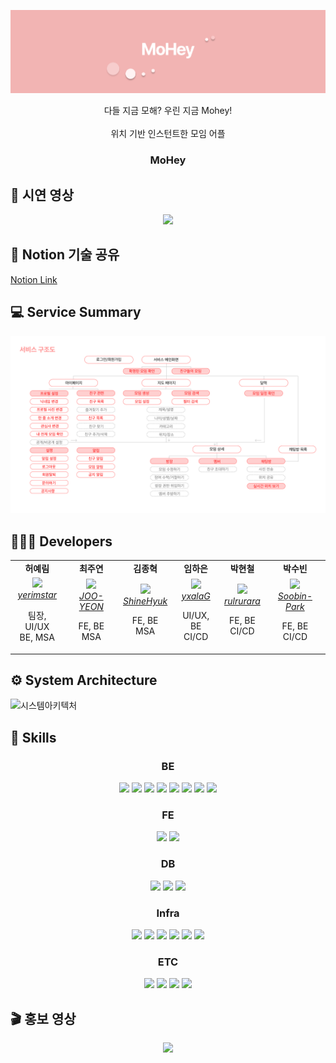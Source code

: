 ![Header](img/Header.png)

<div align="center">
   다들 지금 모해? 우린 지금 Mohey!
</div>
<br/>
<div align="center">   
   위치 기반 인스턴트한 모임 어플
</div>
<h3 align="center">MoHey</h3>

## 🤳 시연 영상
<div align="center">
   <a href="https://youtu.be/58rwGny6IFA" target="_blank">
      <img src="http://img.youtube.com/vi/58rwGny6IFA/0.jpg"></img>
   </a>
</div>

## 📄 Notion 기술 공유 
   <a href="https://inky-shop-0f9.notion.site/2f2d885b08ab4edbae204f5110e35988?pvs=4">
       Notion Link
   </a>

## 💻 Service Summary
![서비스 구조도](img/서비스구조도.png)

## 👩🏻‍💻 Developers
<div align="center"> 
  <table>
     <tr align="center">
        <td>
           <B>허예림</B>
        </td>
      <td>
         <B>최주연</B>
       </td>
      <td>
         <B>김종혁</B>
       </td>
      <td>
        <B>임하은</B>
      </td>
      <td>
        <B>박현철</B>
      </td> 
      <td>
        <B>박수빈</B>
      </td>
     </tr>
     <tr align="center">
        <td>
           <img src="https://github.com/yerimstar.png?size=100" width="100">
           <br>
           <a href="https://github.com/yerimstar">
              <I>yerimstar</I>
           </a>
           <p>팀장, UI/UX<br>BE, MSA </p>
        </td>
         <td>
           <img src="https://github.com/CHOI-JOO-YEON.png?size=100" width="100">
           <br>
           <a href="https://github.com/CHOI-JOO-YEON">
              <I>JOO-YEON</I>
           </a>
            <p>FE, BE<br> MSA </p>
         </td>
         <td>
           <img src="https://github.com/ShineHyuk.png?size=100" width="100">
           <br>
           <a href="https://github.com/ShineHyuk">
              <I>ShineHyuk</I>
           </a>
          <p>FE, BE<br> MSA </p>
        </td>
        <td>
           <img src="https://github.com/yxalaG.png?size=100" width="100">
           <br>
           <a href="https://github.com/yxalaG">
              <I>yxalaG</I>
           </a>
          <p>UI/UX, BE<br> CI/CD </p>
        </td>
        <td>
           <img src="https://github.com/rulrurara.png?size=100" width="100">
           <br>
           <a href="https://github.com/rulrurara">
              <I>rulrurara</I>
           </a>
          <p>FE, BE<br> CI/CD </p>
        </td>
        <td>
           <img src="https://github.com/Soobin-Park.png?size=100" width="100">
           <br>
           <a href="https://github.com/Soobin-Park">
              <I>Soobin-Park</I>
           </a>
           <p>FE, BE<br> CI/CD </p>
        </td>
     </tr>
  </table>
</div>

## ⚙️ System Architecture
![시스템아키텍처](img/시스템아키텍처.png)

## 🔧 Skills
<div align="center"> 
  <h3>BE</h3>
  <img src="https://img.shields.io/badge/Java-007396?style=for-the-badge&logo=java&logoColor=white">
  <img src="https://img.shields.io/badge/SpringBoot-6DB33F?style=for-the-badge&logo=springboot&logoColor=white">
  <img src="https://img.shields.io/badge/Spring Data JPA-6DB33F?style=for-the-badge&logo=springboot&logoColor=white">
  <img src="https://img.shields.io/badge/Spring Security-6DB33F?style=for-the-badge&logo=springboot&logoColor=white">
  <img src="https://img.shields.io/badge/Spring Cloud-6DB33F?style=for-the-badge&logo=springboot&logoColor=white">
  <img src="https://img.shields.io/badge/FCM-FFCA28?style=for-the-badge&logo=firebase&logoColor=white">
  <img src="https://img.shields.io/badge/Apache Kafka-231F20?style=for-the-badge&logo=apachekafka&logoColor=white">
  <img src="https://img.shields.io/badge/JUnit4-231F20?style=for-the-badge&logo=&logoColor=white">
  <h3>FE</h3>
    <img src="https://img.shields.io/badge/Dart-0175C2?style=for-the-badge&logo=dart&logoColor=white">
  <img src="https://img.shields.io/badge/Flutter-02569B?style=for-the-badge&logo=flutter&logoColor=white">
  <h3>DB</h3>
    <img src="https://img.shields.io/badge/MariaDB-003545?style=for-the-badge&logo=mariadb&logoColor=white">
  <img src="https://img.shields.io/badge/MongoDB-47A248?style=for-the-badge&logo=mongodb&logoColor=white">
  <img src="https://img.shields.io/badge/Redis-DC382D?style=for-the-badge&logo=Redis&logoColor=white">
  <h3>Infra</h3>
  <img src="https://img.shields.io/badge/Amazon EC2-FF9900?style=for-the-badge&logo=amazonec2&logoColor=white">
  <img src="https://img.shields.io/badge/Amazon RDS-527FFF?style=for-the-badge&logo=amazonrds&logoColor=white">
  <img src="https://img.shields.io/badge/Jenkins-D24939?style=for-the-badge&logo=jenkins&logoColor=white">
  <img src="https://img.shields.io/badge/Docker-2496ED?style=for-the-badge&logo=docker&logoColor=white">
  <img src="https://img.shields.io/badge/Ansible-EE0000?style=for-the-badge&logo=ansible&logoColor=white">
  <img src="https://img.shields.io/badge/SonarQube-4E9BCD?style=for-the-badge&logo=sonarqube&logoColor=white">
    <h3>ETC</h3>
  <img src="https://img.shields.io/badge/Notion-000000?style=for-the-badge&logo=notion&logoColor=white">
  <img src="https://img.shields.io/badge/Figma-F24E1E?style=for-the-badge&logo=figma&logoColor=white">
  <img src="https://img.shields.io/badge/Jira-0052CC?style=for-the-badge&logo=jira&logoColor=white">
    <img src="https://img.shields.io/badge/Mattermost-0058CC?style=for-the-badge&logo=mattermost&logoColor=white">
</div>

## 🎬 홍보 영상

<div align="center">
   <a href="https://youtu.be/bcIFNbDsXrU" target="_blank">
      <img src="http://img.youtube.com/vi/bcIFNbDsXrU/0.jpg"></img>
   </a>
</div>

